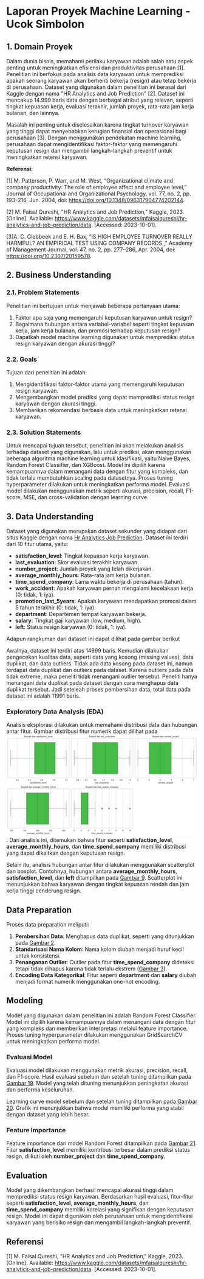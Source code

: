 # Laporan Proyek Machine Learning - Ucok Simbolon

## 1. Domain Proyek

Dalam dunia bisnis, memahami perilaku karyawan adalah salah satu aspek penting untuk meningkatkan efisiensi dan produktivitas perusahaan [1]. Penelitian ini berfokus pada analisis data karyawan untuk memprediksi apakah seorang karyawan akan berhenti bekerja (resign) atau tetap bekerja di perusahaan. Dataset yang digunakan dalam penelitian ini berasal dari Kaggle dengan nama "HR Analytics and Job Prediction" [2]. Dataset ini mencakup 14.999 baris data dengan berbagai atribut yang relevan, seperti tingkat kepuasan kerja, evaluasi terakhir, jumlah proyek, rata-rata jam kerja bulanan, dan lainnya.

Masalah ini penting untuk diselesaikan karena tingkat turnover karyawan yang tinggi dapat menyebabkan kerugian finansial dan operasional bagi perusahaan [3]. Dengan menggunakan pendekatan machine learning, perusahaan dapat mengidentifikasi faktor-faktor yang memengaruhi keputusan resign dan mengambil langkah-langkah preventif untuk meningkatkan retensi karyawan.

**Referensi:**

[1] M. Patterson, P. Warr, and M. West, “Organizational climate and company productivity: The role of employee affect and employee level,” Journal of Occupational and Organizational Psychology, vol. 77, no. 2, pp. 193–216, Jun. 2004, doi: https://doi.org/10.1348/096317904774202144.
‌

[2] M. Faisal Qureshi, "HR Analytics and Job Prediction," Kaggle, 2023. [Online]. Available: https://www.kaggle.com/datasets/mfaisalqureshi/hr-analytics-and-job-prediction/data. [Accessed: 2023-10-01].


[3]A. C. Glebbeek and E. H. Bax, “IS HIGH EMPLOYEE TURNOVER REALLY HARMFUL? AN EMPIRICAL TEST USING COMPANY RECORDS.,” Academy of Management Journal, vol. 47, no. 2, pp. 277–286, Apr. 2004, doi: https://doi.org/10.2307/20159578.
‌

## 2. Business Understanding

### 2.1. Problem Statements

Penelitian ini bertujuan untuk menjawab beberapa pertanyaan utama:
1. Faktor apa saja yang memengaruhi keputusan karyawan untuk resign?
2. Bagaimana hubungan antara variabel-variabel seperti tingkat kepuasan kerja, jam kerja bulanan, dan promosi terhadap keputusan resign?
3. Dapatkah model machine learning digunakan untuk memprediksi status resign karyawan dengan akurasi tinggi?

### 2.2. Goals

Tujuan dari penelitian ini adalah:
1. Mengidentifikasi faktor-faktor utama yang memengaruhi keputusan resign karyawan.
2. Mengembangkan model prediksi yang dapat memprediksi status resign karyawan dengan akurasi tinggi.
3. Memberikan rekomendasi berbasis data untuk meningkatkan retensi karyawan.

### 2.3. Solution Statements

Untuk mencapai tujuan tersebut, penelitian ini akan melakukan analisis terhadap dataset yang digunakan, lalu untuk prediksi, akan menggunakan beberapa algoritma machine learning untuk klasifikasi, yaitu Naive Bayes, Random Forest Classifier, dan XGBoost. Model ini dipilih karena kemampuannya dalam menangani data dengan fitur yang kompleks, dan tidak terlalu membutuhkan scaling pada datasetnya. Proses tuning hyperparameter dilakukan untuk meningkatkan performa model. Evaluasi model dilakukan menggunakan metrik seperti akurasi, precision, recall, F1-score, MSE, dan cross-validation dengan learning curve.

## 3. Data Understanding

Dataset yang digunakan merupakan dataset sekunder yang didapat dari situs Kaggle dengan nama [Hr Analytics Job Prediction](https://www.kaggle.com/datasets/mfaisalqureshi/hr-analytics-and-job-prediction/data). Dataset ini terdiri dari 10 fitur utama, yaitu:
- **satisfaction_level**: Tingkat kepuasan kerja karyawan.
- **last_evaluation**: Skor evaluasi terakhir karyawan.
- **number_project**: Jumlah proyek yang telah dikerjakan.
- **average_monthly_hours**: Rata-rata jam kerja bulanan.
- **time_spend_company**: Lama waktu bekerja di perusahaan (tahun).
- **work_accident**: Apakah karyawan pernah mengalami kecelakaan kerja (0: tidak, 1: iya).
- **promotion_last_5years**: Apakah karyawan mendapatkan promosi dalam 5 tahun terakhir (0: tidak, 1: iya).
- **department**: Departemen tempat karyawan bekerja.
- **salary**: Tingkat gaji karyawan (low, medium, high).
- **left**: Status resign karyawan (0: tidak, 1: iya).

Adapun rangkuman dari dataset ini dapat dilihat pada gambar berikut





Awalnya, dataset ini terdiri atas 14999 baris. Kemudian dilakukan pengecekan kualitas data, seperti data yang kosong (missing values), data duplikat, dan data outliers. Tidak ada data kosong pada dataset ini, namun terdapat data duplikat dan outliers pada dataset. Karena outliers pada data tidak extreme, maka peneliti tidak menangani outlier tersebut. Peneliti hanya menangani data duplikat pada dataset dengan cara menghapus data duplikat tersebut. Jadi seteleah proses pembersihan data, total data pada dataset ini adalah 11991 baris.

### Exploratory Data Analysis (EDA)

Analisis eksplorasi dilakukan untuk memahami distribusi data dan hubungan antar fitur. Gambar distribusi fitur numerik dapat dilihat pada ![Gambar 1](img/1.png). Dari analisis ini, ditemukan bahwa fitur seperti **satisfaction_level**, **average_monthly_hours**, dan **time_spend_company** memiliki distribusi yang dapat dikaitkan dengan keputusan resign.

Selain itu, analisis hubungan antar fitur dilakukan menggunakan scatterplot dan boxplot. Contohnya, hubungan antara **average_monthly_hours**, **satisfaction_level**, dan **left** ditampilkan pada [Gambar 9](img/9.png). Scatterplot ini menunjukkan bahwa karyawan dengan tingkat kepuasan rendah dan jam kerja tinggi cenderung resign.

## Data Preparation

Proses data preparation meliputi:
1. **Pembersihan Data**: Menghapus data duplikat, seperti yang ditunjukkan pada [Gambar 2](img/2.png).
2. **Standarisasi Nama Kolom**: Nama kolom diubah menjadi huruf kecil untuk konsistensi.
3. **Penanganan Outlier**: Outlier pada fitur **time_spend_company** dideteksi tetapi tidak dihapus karena tidak terlalu ekstrem ([Gambar 3](img/3.png)).
4. **Encoding Data Kategorikal**: Fitur seperti **department** dan **salary** diubah menjadi format numerik menggunakan one-hot encoding.

## Modeling

Model yang digunakan dalam penelitian ini adalah Random Forest Classifier. Model ini dipilih karena kemampuannya dalam menangani data dengan fitur yang kompleks dan memberikan interpretasi melalui feature importance. Proses tuning hyperparameter dilakukan menggunakan GridSearchCV untuk meningkatkan performa model.

### Evaluasi Model

Evaluasi model dilakukan menggunakan metrik akurasi, precision, recall, dan F1-score. Hasil evaluasi sebelum dan setelah tuning ditampilkan pada [Gambar 19](img/19.png). Model yang telah dituning menunjukkan peningkatan akurasi dan performa keseluruhan.

Learning curve model sebelum dan setelah tuning ditampilkan pada [Gambar 20](img/20.png). Grafik ini menunjukkan bahwa model memiliki performa yang stabil dengan dataset yang lebih besar.

### Feature Importance

Feature importance dari model Random Forest ditampilkan pada [Gambar 21](img/21.png). Fitur **satisfaction_level** memiliki kontribusi terbesar dalam prediksi status resign, diikuti oleh **number_project** dan **time_spend_company**.

## Evaluation

Model yang dikembangkan berhasil mencapai akurasi tinggi dalam memprediksi status resign karyawan. Berdasarkan hasil evaluasi, fitur-fitur seperti **satisfaction_level**, **average_monthly_hours**, dan **time_spend_company** memiliki korelasi yang signifikan dengan keputusan resign. Model ini dapat digunakan oleh perusahaan untuk mengidentifikasi karyawan yang berisiko resign dan mengambil langkah-langkah preventif.

## Referensi

[1] M. Faisal Qureshi, "HR Analytics and Job Prediction," Kaggle, 2023. [Online]. Available: https://www.kaggle.com/datasets/mfaisalqureshi/hr-analytics-and-job-prediction/data. [Accessed: 2023-10-01].